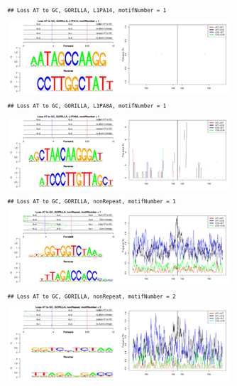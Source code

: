 

```
## Loss AT to GC, GORILLA, L1PA14, motifNumber = 1
```

![plot of chunk motifPValues](figure/motifPValues1.png) 

```
## Loss AT to GC, GORILLA, L1PA8A, motifNumber = 1
```

![plot of chunk motifPValues](figure/motifPValues2.png) 

```
## Loss AT to GC, GORILLA, nonRepeat, motifNumber = 1
```

![plot of chunk motifPValues](figure/motifPValues3.png) 

```
## Loss AT to GC, GORILLA, nonRepeat, motifNumber = 2
```

![plot of chunk motifPValues](figure/motifPValues4.png) 
  
